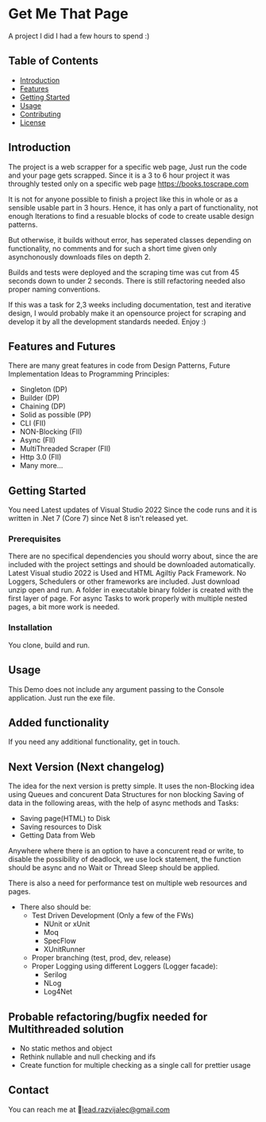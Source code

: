 ﻿# Get Me That Page

A project I did I had a few hours to spend :)


## Table of Contents

- [Introduction](#introduction)
- [Features](#features)
- [Getting Started](#getting-started)
- [Usage](#usage)
- [Contributing](#contributing)
- [License](#license)

## Introduction

The project is a web scrapper for a specific web page, Just run the code and your page gets scrapped.
Since it is a 3 to 6 hour project it was throughly tested only on a specific web page https://books.toscrape.com

It is not for anyone possible to finish a project like this in whole or as a sensible usable part in 3 hours.
Hence, it has only a part of functionality, not enough Iterations to find a resuable
blocks of code to create usable design patterns.

But otherwise, it builds without error, has seperated classes depending on functionality,
no comments and for such a short time given only asynchonously downloads files on depth 2.

Builds and tests were deployed and the scraping time was cut from 45 seconds
down to under 2 seconds. There is still refactoring needed also proper naming conventions.

If this was a task for 2,3 weeks including documentation, test and iterative design,
I would probably make it an opensource project for scraping and develop it by
all the development standards needed. Enjoy :)


## Features and Futures

There are many great features in code from Design Patterns, Future Implementation Ideas to Programming Principles:
- Singleton (DP)
- Builder (DP)
- Chaining (DP)
- Solid as possible (PP)
- CLI (FII)
- NON-Blocking (FII)
- Async (FII)
- MultiThreaded Scraper (FII)
- Http 3.0 (FII)
- Many more...

## Getting Started

You need Latest updates of Visual Studio 2022 Since the code runs and it is written in .Net 7 (Core 7) since Net 8 isn't released yet.

### Prerequisites

There are no specifical dependencies you should worry about, since the are included with the project settings and should be downloaded automatically.
Latest Visual studio 2022 is Used and HTML Agiltiy Pack Framework. No Loggers, Schedulers or other frameworks are included.
Just download unzip open and run. A folder in executable binary folder is created with the first layer of page.
For async Tasks to work properly with multiple nested pages, a bit more work is needed.

### Installation

You clone, build and run. 

## Usage

This Demo does not include any argument passing to the Console application. Just run the exe file.

## Added functionality

If you need any additional functionality, get in touch.

## Next Version (Next changelog)

The idea for the next version is pretty simple.
It uses the non-Blocking idea using Queues and concurent Data
Structures for non blocking Saving of data in the following areas,
with the help of async methods and Tasks:
- Saving page(HTML) to Disk
- Saving resources to Disk
- Getting Data from Web

Anywhere where there is an option to have a concurent read or write,
to disable the possibility of deadlock, we use lock statement,
the function should be async and no Wait or Thread Sleep should be applied.

There is also a need for performance test on multiple web resources and pages.

- There also should be:
    - Test Driven Development (Only a few of the FWs)
        - NUnit or xUnit
        - Moq
        - SpecFlow
        - XUnitRunner
    - Proper branching (test, prod, dev, release)
    - Proper Logging using different Loggers (Logger facade):
        - Serilog
        - NLog
        - Log4Net

## Probable refactoring/bugfix needed for Multithreaded solution
- No static methos and object
- Rethink nullable and null checking and ifs
- Create function for multiple checking as a single call for prettier usage 

## Contact

You can reach me at :email:[lead.razvijalec@gmail.com](mailto:lead.razvijalec@gmail.com)


